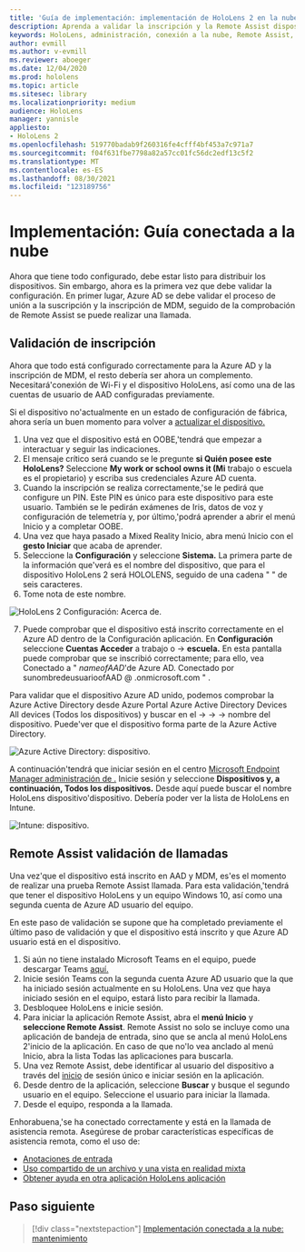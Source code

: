 ```yaml
---
title: 'Guía de implementación: implementación de HoloLens 2 en la nube a escala con Remote Assist implementación'
description: Aprenda a validar la inscripción y la Remote Assist dispositivos HoloLens a través de una red conectada a la nube.
keywords: HoloLens, administración, conexión a la nube, Remote Assist, AAD, Azure AD, MDM, Mobile Administración de dispositivos
author: evmill
ms.author: v-evmill
ms.reviewer: aboeger
ms.date: 12/04/2020
ms.prod: hololens
ms.topic: article
ms.sitesec: library
ms.localizationpriority: medium
audience: HoloLens
manager: yannisle
appliesto:
- HoloLens 2
ms.openlocfilehash: 519770badab9f260316fe4cfff4bf453a7c971a7
ms.sourcegitcommit: f04f631fbe7798a82a57cc01fc56dc2edf13c5f2
ms.translationtype: MT
ms.contentlocale: es-ES
ms.lasthandoff: 08/30/2021
ms.locfileid: "123189756"
---
```

# <a name="deploy---cloud-connected-guide"></a>Implementación: Guía conectada a la nube

Ahora que tiene todo configurado, debe estar listo para distribuir los dispositivos. Sin embargo, ahora es la primera vez que debe validar la configuración. En primer lugar, Azure AD se debe validar el proceso de unión a la suscripción y la inscripción de MDM, seguido de la comprobación de Remote Assist se puede realizar una llamada.

## <a name="enrollment-validation"></a>Validación de inscripción

Ahora que todo está configurado correctamente para la Azure AD y la inscripción de MDM, el resto debería ser ahora un complemento. Necesitará&#39;conexión de Wi-Fi y el dispositivo HoloLens, así como una de las cuentas de usuario de AAD configuradas previamente.

Si el dispositivo no&#39;actualmente en un estado de configuración de fábrica, ahora sería un buen momento para volver a [actualizar el dispositivo.](/hololens/hololens-recovery#clean-reflash-the-device)

1. Una vez que el dispositivo está en OOBE,&#39;tendrá que empezar a interactuar y seguir las indicaciones. 
1. El mensaje crítico será cuando se le pregunte **si Quién posee este HoloLens?** Seleccione **My work or school owns it (Mi** trabajo o escuela es el propietario) y escriba sus credenciales Azure AD cuenta.
1. Cuando la inscripción se realiza correctamente,&#39;se le pedirá que configure un PIN. Este PIN es único para este dispositivo para este usuario. También se le pedirán exámenes de Iris, datos de voz y configuración de telemetría y, por último,&#39;podrá aprender a abrir el menú Inicio y a completar OOBE.
1. Una vez que haya pasado a Mixed Reality Inicio, abra menú Inicio con el **gesto Iniciar** que acaba de aprender.
1. Seleccione la **Configuración** y seleccione **Sistema.** La primera parte de la información que&#39;verá es el nombre del dispositivo, que para el dispositivo HoloLens 2 será HOLOLENS, seguido de una cadena &quot; &quot; de seis caracteres.
1. Tome nota de este nombre.

![HoloLens 2 Configuración: Acerca de.](./images/hololens2-settings-about.jpg)

7. Puede comprobar que el dispositivo está inscrito correctamente en el Azure AD dentro de la Configuración aplicación. En **Configuración** seleccione **Cuentas Acceder** a trabajo o  ->  **escuela.** En esta pantalla puede comprobar que se inscribió correctamente; para ello, vea Conectado a &quot; _nameofAAD_&#39;de Azure AD. Conectado por sunombredeusuarioofAAD  @ .onmicrosoft.com &quot; .


Para validar que el dispositivo Azure AD unido, podemos comprobar [](https://portal.azure.com/#home)la Azure Active Directory desde Azure Portal Azure Active Directory Devices All devices (Todos los dispositivos) y buscar en el  ->    ->    ->  nombre del dispositivo. Puede&#39;ver que el dispositivo forma parte de la Azure Active Directory.


![Azure Active Directory: dispositivo.](./images/aad-enrollment.png)

A continuación&#39;tendrá que iniciar sesión en el centro [Microsoft Endpoint Manager administración de .](https://endpoint.microsoft.com/#home) Inicie sesión y seleccione **Dispositivos y, a** **continuación, Todos los dispositivos.** Desde aquí puede buscar el nombre HoloLens dispositivo&#39;dispositivo. Debería poder ver la lista de HoloLens en Intune.

![Intune: dispositivo.](./images/endpoint-all-devices-enrolled.png)

## <a name="remote-assist-call-validation"></a>Remote Assist validación de llamadas

Una vez&#39;que el dispositivo está inscrito en AAD y MDM, es&#39;es el momento de realizar una prueba Remote Assist llamada. Para esta validación,&#39;tendrá que tener el dispositivo HoloLens y un equipo Windows 10, así como una segunda cuenta de Azure AD usuario del equipo.

En este paso de validación se supone que ha completado previamente el último paso de validación y que el dispositivo está inscrito y que Azure AD usuario está en el dispositivo.


1. Si aún no tiene instalado Microsoft Teams en el equipo, puede descargar Teams [aquí.](https://www.microsoft.com/microsoft-365/microsoft-teams/download-app)
2. Inicie sesión Teams con la segunda cuenta Azure AD usuario que la que ha iniciado sesión actualmente en su HoloLens. Una vez que haya iniciado sesión en el equipo, estará listo para recibir la llamada.
3. Desbloquee HoloLens e inicie sesión.
4. Para iniciar la aplicación Remote Assist, abra el **menú Inicio** y **seleccione Remote Assist**. Remote Assist no solo se incluye como una aplicación de bandeja de entrada, sino que se ancla al menú HoloLens 2&#39;inicio de la aplicación. En caso de que no&#39;lo vea anclado al menú Inicio,  abra la lista Todas las aplicaciones para buscarla.
5. Una vez Remote Assist, debe identificar al usuario del dispositivo a través del [inicio](/azure/active-directory/manage-apps/what-is-single-sign-on) de sesión único e iniciar sesión en la aplicación.
6. Desde dentro de la aplicación, seleccione **Buscar** y busque el segundo usuario en el equipo. Seleccione el usuario para iniciar la llamada.
7. Desde el equipo, responda a la llamada.

Enhorabuena,&#39;se ha conectado correctamente y está en la llamada de asistencia remota. Asegúrese de probar características específicas de asistencia remota, como el uso de:

- [Anotaciones de entrada](/dynamics365/mixed-reality/remote-assist/add-annotations-hololens)
- [Uso compartido de un archivo y una vista en realidad mixta](/dynamics365/mixed-reality/remote-assist/display-save-files)
- [Obtener ayuda en otra aplicación HoloLens aplicación](/dynamics365/mixed-reality/remote-assist/get-help-hololens-app-hololens)

## <a name="next-step"></a>Paso siguiente

> [!div class="nextstepaction"]
> [Implementación conectada a la nube: mantenimiento](hololens2-cloud-connected-maintain.md)